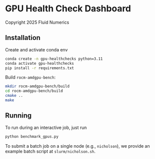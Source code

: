 # GPU Health Check Dashboard
Copyright 2025 Fluid Numerics

## Installation
Create and activate conda env
```bash
conda create -n gpu-healthchecks python=3.11
conda activate gpu-healthchecks
pip install -r requirements.txt
```

Build `rocm-amdgpu-bench`:
```bash
mkdir rocm-amdgpu-bench/build
cd rocm-amdgpu-bench/build
cmake ..
make
```

## Running
To run during an interactive job, just run
```bash
python benchmark_gpus.py
```

To submit a batch job on a single node (e.g., `nicholson`), we provide an example batch script at `slurm/nicholson.sh`.

